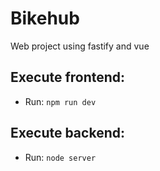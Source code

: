 # Bikehub
Web project using fastify and vue


## Execute frontend:
- Run: `npm run dev`

## Execute backend:

- Run: `node server`